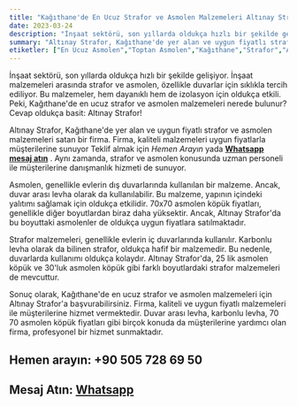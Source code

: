```yaml
---
title: "Kağıthane'de En Ucuz Strafor ve Asmolen Malzemeleri Altınay Strafor'da!"
date: 2023-03-24
description: "İnşaat sektörü, son yıllarda oldukça hızlı bir şekilde gelişiyor. İnşaat malzemeleri arasında strafor ve asmolen, özellikle duvarlar için sıklıkla tercih ediliyor. Bu malzemeler, hem dayanıklı hem de izolasyon için oldukça etkili."
summary: "Altınay Strafor, Kağıthane'de yer alan ve uygun fiyatlı strafor ve asmolen malzemeleri satan bir firma. Firma, kaliteli malzemeleri uygun fiyatlarla müşterilerine sunuyor. Aynı zamanda, strafor ve asmolen konusunda uzman personeli ile müşterilerine danışmanlık hizmeti de sunuyor."
etiketler: ["En Ucuz Asmolen","Toptan Asmolen","Kağıthane","Strafor","Asmolen","Altınay Strafor","Strafor","asmolen köpük","strafor köpük"]
---
```

İnşaat sektörü, son yıllarda oldukça hızlı bir şekilde gelişiyor. İnşaat malzemeleri arasında strafor ve asmolen, özellikle duvarlar için sıklıkla tercih ediliyor. Bu malzemeler, hem dayanıklı hem de izolasyon için oldukça etkili. Peki, Kağıthane'de en ucuz strafor ve asmolen malzemeleri nerede bulunur? Cevap oldukça basit: Altınay Strafor!

Altınay Strafor, Kağıthane'de yer alan ve uygun fiyatlı strafor ve asmolen malzemeleri satan bir firma. Firma, kaliteli malzemeleri uygun fiyatlarla müşterilerine sunuyor <a rel="nofollow" tel="+905057286950">Teklif almak için *Hemen Arayın*</a> yada
<a rel="nofollow" href="https://api.whatsapp.com/send?phone=905057286950">**Whatsapp mesaj atın**</a>
. Aynı zamanda, strafor ve asmolen konusunda uzman personeli ile müşterilerine danışmanlık hizmeti de sunuyor.

Asmolen, genellikle evlerin dış duvarlarında kullanılan bir malzeme. Ancak, duvar arası levha olarak da kullanılabilir. Bu malzeme, yapının içindeki yalıtımı sağlamak için oldukça etkilidir. 70x70 asmolen köpük fiyatları, genellikle diğer boyutlardan biraz daha yüksektir. Ancak, Altınay Strafor'da bu boyuttaki asmolenler de oldukça uygun fiyatlara satılmaktadır.

Strafor malzemeleri, genellikle evlerin iç duvarlarında kullanılır. Karbonlu levha olarak da bilinen strafor, oldukça hafif bir malzemedir. Bu nedenle, duvarlarda kullanımı oldukça kolaydır. Altınay Strafor'da, 25 lik asmolen köpük ve 30'luk asmolen köpük gibi farklı boyutlardaki strafor malzemeleri de mevcuttur.

Sonuç olarak, Kağıthane'de en ucuz strafor ve asmolen malzemeleri için Altınay Strafor'a başvurabilirsiniz. Firma, kaliteli ve uygun fiyatlı malzemeleri ile müşterilerine hizmet vermektedir. Duvar arası levha, karbonlu levha, 70 70 asmolen köpük fiyatları gibi birçok konuda da müşterilerine yardımcı olan firma, profesyonel bir hizmet sunmaktadır.


## Hemen arayın: <a rel="nofollow" tel="+905057286950"> +90 505 728 69 50 </a>
## Mesaj Atın: <a rel="nofollow" href="https://api.whatsapp.com/send?phone=905057286950">**Whatsapp**</a>
